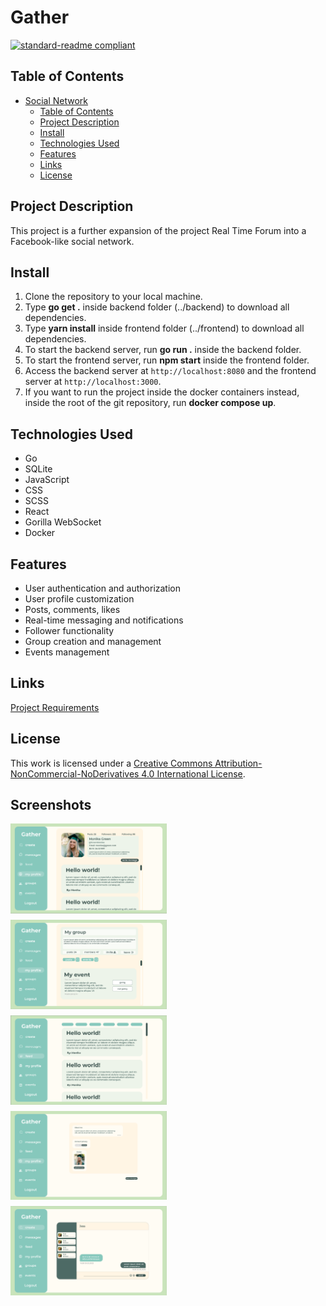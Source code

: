 # Gather

[![standard-readme compliant](https://img.shields.io/badge/readme%20style-standard-brightgreen.svg?style=flat-square)](https://github.com/RichardLitt/standard-readme)

## Table of Contents

- [Social Network](#social-network)
  - [Table of Contents](#table-of-contents)
  - [Project Description](#project-description)
  - [Install](#install)
  - [Technologies Used](#technologies-used)
  - [Features](#features)
  - [Links](#links)
  - [License](#license)

## Project Description

This project is a further expansion of the project Real Time Forum into a Facebook-like social network.

## Install

1. Clone the repository to your local machine.
2. Type **go get .** inside backend folder (../backend) to download all dependencies.
3. Type **yarn install** inside frontend folder (../frontend) to download all dependencies.
4. To start the backend server, run **go run .** inside the backend folder.
5. To start the frontend server, run **npm start** inside the frontend folder.
6. Access the backend server at `http://localhost:8080` and the frontend server at `http://localhost:3000`.
7. If you want to run the project inside the docker containers instead, inside the root of the git repository, run **docker compose up**.

## Technologies Used

- Go
- SQLite
- JavaScript
- CSS
- SCSS
- React
- Gorilla WebSocket
- Docker

## Features

- User authentication and authorization
- User profile customization
- Posts, comments, likes
- Real-time messaging and notifications
- Follower functionality
- Group creation and management
- Events management

## Links

[Project Requirements](https://github.com/01-edu/public/tree/master/subjects/social-network)

## License

This work is licensed under a [Creative Commons Attribution-NonCommercial-NoDerivatives 4.0 International License](https://creativecommons.org/licenses/by-nc-nd/4.0/).

## Screenshots

<div style="display:flex; flex-wrap:wrap; gap: 10px">
<img src="./screenshots/Screenshot_6.png" style="width:250px;height:auto;">
<img src="./screenshots/Screenshot_7.png" style="width:250px;height:auto;">
<img src="./screenshots/Screenshot_8.png" style="width:250px;height:auto;">
<img src="./screenshots/Screenshot_10.png" style="width:250px;height:auto;">
<img src="./screenshots/Screenshot_11.png" style="width:250px;height:auto;">
</div>
